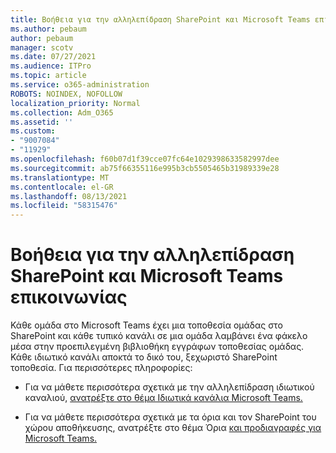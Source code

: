 ```yaml
---
title: Βοήθεια για την αλληλεπίδραση SharePoint και Microsoft Teams επικοινωνίας
ms.author: pebaum
author: pebaum
manager: scotv
ms.date: 07/27/2021
ms.audience: ITPro
ms.topic: article
ms.service: o365-administration
ROBOTS: NOINDEX, NOFOLLOW
localization_priority: Normal
ms.collection: Adm_O365
ms.assetid: ''
ms.custom:
- "9007084"
- "11929"
ms.openlocfilehash: f60b07d1f39cce07fc64e1029398633582997dee
ms.sourcegitcommit: ab75f66355116e995b3cb5505465b31989339e28
ms.translationtype: MT
ms.contentlocale: el-GR
ms.lasthandoff: 08/13/2021
ms.locfileid: "58315476"
---
```

# <a name="help-with-the-sharepoint-and-microsoft-teams-interaction"></a>Βοήθεια για την αλληλεπίδραση SharePoint και Microsoft Teams επικοινωνίας

Κάθε ομάδα στο Microsoft Teams έχει μια τοποθεσία ομάδας στο SharePoint και κάθε τυπικό κανάλι σε μια ομάδα λαμβάνει ένα φάκελο μέσα στην προεπιλεγμένη βιβλιοθήκη εγγράφων τοποθεσίας ομάδας. Κάθε ιδιωτικό κανάλι αποκτά το δικό του, ξεχωριστό SharePoint τοποθεσία. Για περισσότερες πληροφορίες:

- Για να μάθετε περισσότερα σχετικά με την αλληλεπίδραση ιδιωτικού καναλιού, [ανατρέξτε στο θέμα Ιδιωτικά κανάλια Microsoft Teams.](https://docs.microsoft.com/MicrosoftTeams/private-channels#private-channel-sharepoint-sites)

- Για να μάθετε περισσότερα σχετικά με τα όρια και τον SharePoint του χώρου αποθήκευσης, ανατρέξτε στο θέμα Όρια [και προδιαγραφές για Microsoft Teams.](https://docs.microsoft.com/microsoftteams/limits-specifications-teams#storage) 

